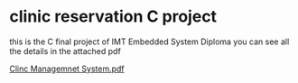 # clinic reservation C project
this is the C final project of IMT Embedded System Diploma
you can see all the details in the attached pdf

[Clinc Managemnet System.pdf](https://github.com/Abanoubyanni/clinic_reservation/files/12841928/Clinc.Managemnet.System.pdf)
